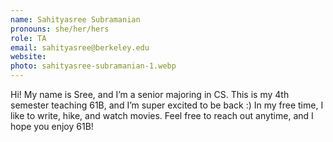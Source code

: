 ```yaml
---
name: Sahityasree Subramanian
pronouns: she/her/hers
role: TA
email: sahityasree@berkeley.edu
website: 
photo: sahityasree-subramanian-1.webp
---
```


Hi! My name is Sree, and I’m a senior majoring in CS. This is my 4th semester teaching 61B, and I’m super excited to be back :) In my free time, I like to write, hike, and watch movies. Feel free to reach out anytime, and I hope you enjoy 61B!